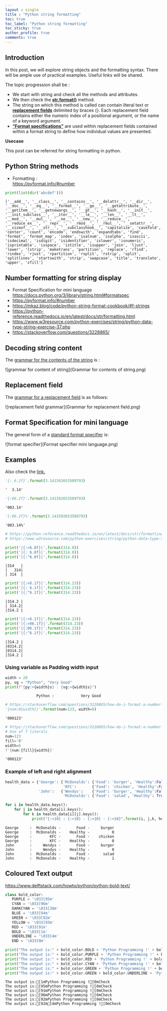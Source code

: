 ```yaml
---
layout : single
title : "Python string formatting"
toc: true
toc_label: "Python string formatting"
toc_sticky: true
author_profile: true
comments: true
---
```


## Introduction  

In this post, we will explore string objects and the formatting syntax. There will be ample use of practical examples. Useful links will be shared.  

The topic progression shall be :  
- We start with string and check all the methods and attributes.
- We then check the [**str.format()**](https://docs.python.org/3/library/stdtypes.html#str.format) method.
- The string on which this method is called can contain literal text or [**replacement fields**](https://docs.python.org/3/library/string.html#format-string-syntax) delimited by braces {}. Each replacement field contains either the numeric index of a positional argument, or the name of a keyword argument.
- [**“Format specifications”**](https://docs.python.org/3/library/string.html#format-specification-mini-language) are used within replacement fields contained within a format string to define
how individual values are presented.  

**Usecase**   


This post can be referred for string formatting in python.

## Python String methods  
- Formatting :  
  <https://pyformat.info/#number>


```python
print(list(dir('abcdef')))
```

    ['__add__', '__class__', '__contains__', '__delattr__', '__dir__', '__doc__', '__eq__', '__format__', '__ge__', '__getattribute__', '__getitem__', '__getnewargs__', '__gt__', '__hash__', '__init__', '__init_subclass__', '__iter__', '__le__', '__len__', '__lt__', '__mod__', '__mul__', '__ne__', '__new__', '__reduce__', '__reduce_ex__', '__repr__', '__rmod__', '__rmul__', '__setattr__', '__sizeof__', '__str__', '__subclasshook__', 'capitalize', 'casefold', 'center', 'count', 'encode', 'endswith', 'expandtabs', 'find', 'format', 'format_map', 'index', 'isalnum', 'isalpha', 'isascii', 'isdecimal', 'isdigit', 'isidentifier', 'islower', 'isnumeric', 'isprintable', 'isspace', 'istitle', 'isupper', 'join', 'ljust', 'lower', 'lstrip', 'maketrans', 'partition', 'replace', 'rfind', 'rindex', 'rjust', 'rpartition', 'rsplit', 'rstrip', 'split', 'splitlines', 'startswith', 'strip', 'swapcase', 'title', 'translate', 'upper', 'zfill']


## Number formatting for string display  

-  Format Specification for mini language  
    <https://docs.python.org/3/library/string.html#formatspec>  
- <https://pyformat.info/#number>
- <https://mkaz.blog/code/python-string-format-cookbook/#f-strings>  
- <https://python-reference.readthedocs.io/en/latest/docs/str/formatting.html>  
- <https://www.w3resource.com/python-exercises/string/python-data-type-string-exercise-37.php>
- <https://stackoverflow.com/questions/3228865/>

## Decoding string content  

The [grammar for the contents of the string](https://docs.python.org/3/reference/lexical_analysis.html#f-strings) is :  

![grammar for content of string](Grammar for contents of string.png)


## Replacement field  

The [grammar for a replacement field](https://docs.python.org/3/library/string.html#format-string-syntax) is as follows:

![replacement field grammar](Grammar for replacement field.png)


## Format Specification for mini language   
The general form of a [standard format specifier](https://docs.python.org/3/library/string.html#format-specification-mini-language) is:  


![format specifier](Format specifier mini language.png)  




## Examples  

Also check the [link.](https://docs.python.org/3/library/string.html#format-examples)  


```python
'{: 6.2f}'.format(3.141592653589793)
```




    '  3.14'




```python
'{:06.2f}'.format(3.141592653589793)
```




    '003.14'




```python
'{:06.2f}%'.format(3.141592653589793)
```




    '003.14%'




```python
# https://python-reference.readthedocs.io/en/latest/docs/str/formatting.html
# https://www.w3resource.com/python-exercises/string/python-data-type-string-exercise-37.php

print('|{:<6.0f}|'.format(314.0))
print('|{: 6.0f}|'.format(314.0))
print('|{:^6.0f}|'.format(314.0))
```

    |314   |
    |   314|
    | 314  |



```python
print('|{:<6.1f}|'.format(314.23))
print('|{: 6.1f}|'.format(314.23))
print('|{:^6.1f}|'.format(314.23))
```

    |314.2 |
    | 314.2|
    |314.2 |



```python
print('|{:<6.1f}|'.format(314.23))
print('|{:>06.1f}|'.format(314.23))
print('|{:06.1f}|'.format(314.23))
print('|{:^6.1f}|'.format(314.23))
```

    |314.2 |
    |0314.2|
    |0314.2|
    |314.2 |


###  Using variable as Padding width input


```python
width = 20
py, vg = "Python", "Very Good"
print(f"{py:>{width}s} : {vg:>{width}s}")
```

                  Python :            Very Good



```python
# https://stackoverflow.com/questions/3228865/how-do-i-format-a-number-with-a-variable-number-of-digits-in-python
'{num:0{width}}'.format(num=123, width=6)
```




    '000123'




```python
# https://stackoverflow.com/questions/3228865/how-do-i-format-a-number-with-a-variable-number-of-digits-in-python
# Use of f literals
num=123
fill='0'
width=6
f'{num:{fill}{width}}'
```




    '000123'



### Example of left and right alignment


```python
health_data = {'George': {'McDonalds': {'Food': 'burger', 'Healthy':False},
                          'KFC':       {'Food': 'chicken', 'Healthy':False}},
               'John':   {'Wendys':    {'Food': 'burger', 'Healthy':False},
                          'McDonalds': {'Food': 'salad', 'Healthy': True}}}
```


```python
for i in health_data.keys():
    for j in health_data[i].keys():
        for k in health_data[i][j].keys():
            print("{:<10} : {:>10} - {:>10} - {:>10}".format(i, j,k, health_data[i][j][k]))
```

    George     :  McDonalds -       Food -     burger
    George     :  McDonalds -    Healthy -          0
    George     :        KFC -       Food -    chicken
    George     :        KFC -    Healthy -          0
    John       :     Wendys -       Food -     burger
    John       :     Wendys -    Healthy -          0
    John       :  McDonalds -       Food -      salad
    John       :  McDonalds -    Healthy -          1


## Coloured Text output
<https://www.delftstack.com/howto/python/python-bold-text/>


```python
class bold_color:
   PURPLE = '\033[95m'
   CYAN = '\033[96m'
   DARKCYAN = '\033[36m'
   BLUE = '\033[94m'
   GREEN = '\033[92m'
   YELLOW = '\033[93m'
   RED = '\033[91m'
   BOLD = '\033[1m'
   UNDERLINE = '\033[4m'
   END = '\033[0m'

print("The output is:" + bold_color.BOLD + 'Python Programming !' + bold_color.END+"Check")
print("The output is:" + bold_color.PURPLE + 'Python Programming !' + bold_color.END+"Check")
print("The output is:" + bold_color.RED + 'Python Programming !' + bold_color.END+"Check")
print("The output is:" + bold_color.CYAN + 'Python Programming !' + bold_color.END+"Check")
print("The output is:" + bold_color.GREEN + 'Python Programming !' + bold_color.END+"Check")
print("The output is:" + bold_color.GREEN + bold_color.UNDERLINE + 'Python Programming !' + bold_color.END+"Check")

```

    The output is:[1mPython Programming ![0mCheck
    The output is:[95mPython Programming ![0mCheck
    The output is:[91mPython Programming ![0mCheck
    The output is:[96mPython Programming ![0mCheck
    The output is:[92mPython Programming ![0mCheck
    The output is:[92m[4mPython Programming ![0mCheck
